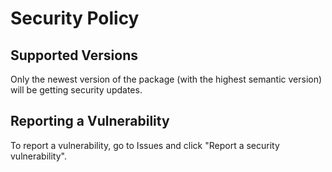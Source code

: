 # Security Policy

## Supported Versions

Only the newest version of the package (with the highest semantic version) will be getting security updates.

## Reporting a Vulnerability

To report a vulnerability, go to Issues and click "Report a security vulnerability".
